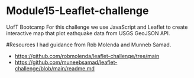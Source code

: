 # Module15-Leaflet-challenge
UofT Bootcamp
For this challenge we use JavaScript and Leaflet to create interactive map that plot eathquake data from USGS GeoJSON API.

#Resources
I had guidance from Rob Molenda and Munneb Samad.
- https://github.com/robmolenda/leaflet-challenge/tree/main
- https://github.com/muneebsamad/leaflet-challenge/blob/main/readme.md